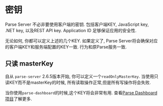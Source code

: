 # 密钥

Parse Server 不必非要使用客户端的密钥. 包括客户端KEY, JavaScript key, .NET key, 以及REST API key. Application ID 足够保证应用的安全性.

无论如何, 你都可以定义上述的几个KEY. 如果定义了, Parse Server将会确保对应的客户端KEY和服务端配置的KEY一致. 行为和原Parse服务一致.

## 只读 masterKey

自从 `parse-server` 2.6.5版本开始, 你可以定义一个`readOnlyMasterKey`. 当使用只读KEY而不是masterKey的时候, 所有读取操作正常,但是所有写操作将会失败.

当你使用`parse-dashboard`的时候,这个KEY将会非常有用. 查看[Parse Dashboard项目](https://github.com/parse-community/parse-dashboard/)了解更多.
